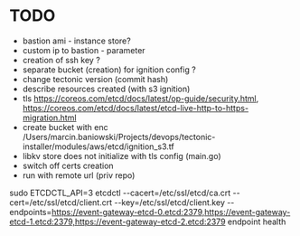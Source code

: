 # TODO

* bastion ami - instance store?
* custom ip to  bastion - parameter
* creation of ssh key ?
* separate bucket (creation) for ignition config ?
* change tectonic version (commit hash)
* describe resources created (with s3 ignition)
* tls https://coreos.com/etcd/docs/latest/op-guide/security.html, https://coreos.com/etcd/docs/latest/etcd-live-http-to-https-migration.html
* create bucket with enc /Users/marcin.baniowski/Projects/devops/tectonic-installer/modules/aws/etcd/ignition_s3.tf
* libkv store does not initialize with tls config (main.go)
* switch off certs creation
* run with remote url (priv repo)

sudo ETCDCTL_API=3 etcdctl --cacert=/etc/ssl/etcd/ca.crt --cert=/etc/ssl/etcd/client.crt --key=/etc/ssl/etcd/client.key --endpoints=https://event-gateway-etcd-0.etcd:2379,https://event-gateway-etcd-1.etcd:2379,https://event-gateway-etcd-2.etcd:2379 endpoint health